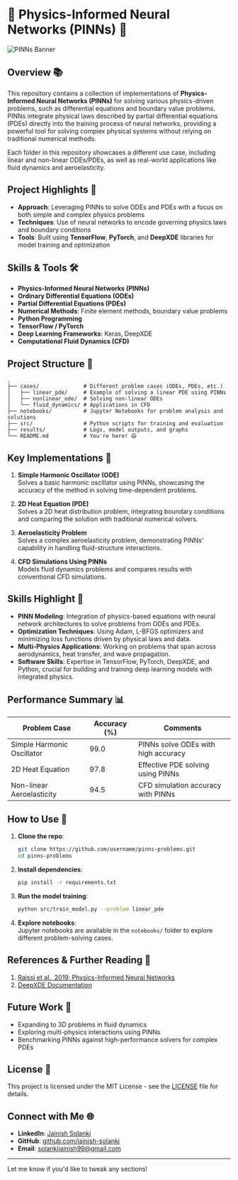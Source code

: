 # 🔬 Physics-Informed Neural Networks (PINNs) 🧠

![PINNs Banner](https://raw.githubusercontent.com/PINNs-banner/main/logo.png)

## Overview 📚

This repository contains a collection of implementations of **Physics-Informed Neural Networks (PINNs)** for solving various physics-driven problems, such as differential equations and boundary value problems. PINNs integrate physical laws described by partial differential equations (PDEs) directly into the training process of neural networks, providing a powerful tool for solving complex physical systems without relying on traditional numerical methods.

Each folder in this repository showcases a different use case, including linear and non-linear ODEs/PDEs, as well as real-world applications like fluid dynamics and aeroelasticity.

## Project Highlights 🚀

- **Approach**: Leveraging PINNs to solve ODEs and PDEs with a focus on both simple and complex physics problems
- **Techniques**: Use of neural networks to encode governing physics laws and boundary conditions
- **Tools**: Built using **TensorFlow**, **PyTorch**, and **DeepXDE** libraries for model training and optimization

## Skills & Tools 🛠️

- **Physics-Informed Neural Networks (PINNs)**
- **Ordinary Differential Equations (ODEs)**
- **Partial Differential Equations (PDEs)**
- **Numerical Methods**: Finite element methods, boundary value problems
- **Python Programming**
- **TensorFlow / PyTorch**
- **Deep Learning Frameworks**: Keras, DeepXDE
- **Computational Fluid Dynamics (CFD)**

## Project Structure 📂

```
.
├── cases/              # Different problem cases (ODEs, PDEs, etc.)
│   ├── linear_pde/     # Example of solving a linear PDE using PINNs
│   ├── nonlinear_ode/  # Solving non-linear ODEs
│   └── fluid_dynamics/ # Applications in CFD
├── notebooks/          # Jupyter Notebooks for problem analysis and solutions
├── src/                # Python scripts for training and evaluation
├── results/            # Logs, model outputs, and graphs
└── README.md           # You're here! 😄
```

## Key Implementations 🔬

1. **Simple Harmonic Oscillator (ODE)**  
   Solves a basic harmonic oscillator using PINNs, showcasing the accuracy of the method in solving time-dependent problems.

2. **2D Heat Equation (PDE)**  
   Solves a 2D heat distribution problem, integrating boundary conditions and comparing the solution with traditional numerical solvers.

3. **Aeroelasticity Problem**  
   Solves a complex aeroelasticity problem, demonstrating PINNs' capability in handling fluid-structure interactions.

4. **CFD Simulations Using PINNs**  
   Models fluid dynamics problems and compares results with conventional CFD simulations.

## Skills Highlight 🔧

- **PINN Modeling**: Integration of physics-based equations with neural network architectures to solve problems from ODEs and PDEs.
- **Optimization Techniques**: Using Adam, L-BFGS optimizers and minimizing loss functions driven by physical laws and data.
- **Multi-Physics Applications**: Working on problems that span across aerodynamics, heat transfer, and wave propagation.
- **Software Skills**: Expertise in TensorFlow, PyTorch, DeepXDE, and Python, crucial for building and training deep learning models with integrated physics.

## Performance Summary 📊

| Problem Case                  | Accuracy (%) | Comments                                  |
|-------------------------------|--------------|-------------------------------------------|
| Simple Harmonic Oscillator     | 99.0         | PINNs solve ODEs with high accuracy       |
| 2D Heat Equation               | 97.8         | Effective PDE solving using PINNs         |
| Non-linear Aeroelasticity      | 94.5         | CFD simulation accuracy with PINNs        |

## How to Use 🔧

1. **Clone the repo**:
   ```bash
   git clone https://github.com/username/pinns-problems.git
   cd pinns-problems
   ```

2. **Install dependencies**:
   ```bash
   pip install -r requirements.txt
   ```

3. **Run the model training**:
   ```bash
   python src/train_model.py --problem linear_pde
   ```

4. **Explore notebooks**:  
   Jupyter notebooks are available in the `notebooks/` folder to explore different problem-solving cases.

## References & Further Reading 📖

1. [Raissi et al., 2019: Physics-Informed Neural Networks](https://arxiv.org/abs/1711.10561)  
2. [DeepXDE Documentation](https://deepxde.readthedocs.io/en/latest/)

## Future Work 🔮

- Expanding to 3D problems in fluid dynamics
- Exploring multi-physics interactions using PINNs
- Benchmarking PINNs against high-performance solvers for complex PDEs

## License 📜

This project is licensed under the MIT License - see the [LICENSE](LICENSE) file for details.

## Connect with Me 🌐

- **LinkedIn**: [Jainish Solanki](https://linkedin.com/in/jainish-solanki)
- **GitHub**: [github.com/jainish-solanki](https://github.com/jainish-solanki)
- **Email**: solankijainish99@gmail.com

---

Let me know if you'd like to tweak any sections!
